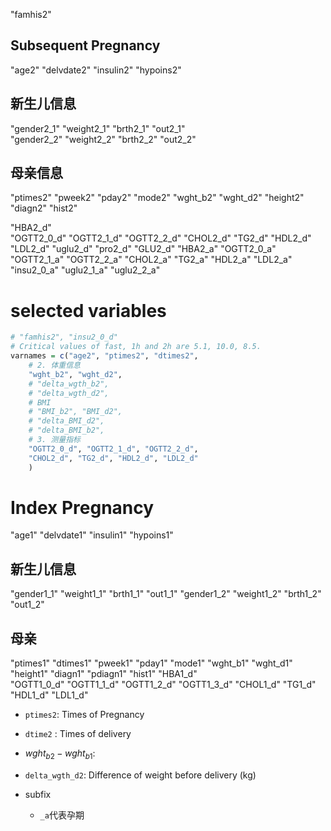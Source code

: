 "famhis2" 

## Subsequent Pregnancy
"age2" "delvdate2"  "insulin2"  "hypoins2"  

## 新生儿信息
"gender2_1" "weight2_1" "brth2_1"  "out2_1"    
"gender2_2" "weight2_2" "brth2_2"  "out2_2"    

## 母亲信息
"ptimes2"     "pweek2"    "pday2"     "mode2"     "wght_b2"   "wght_d2"   "height2"   "diagn2"    "hist2"     

"HBA2_d"   
"OGTT2_0_d" "OGTT2_1_d" "OGTT2_2_d" "CHOL2_d"   "TG2_d"     "HDL2_d"    "LDL2_d"    "uglu2_d"   "pro2_d"    "GLU2_d"    "HBA2_a"    "OGTT2_0_a"
"OGTT2_1_a" "OGTT2_2_a" "CHOL2_a"   "TG2_a"     "HDL2_a"    "LDL2_a"    "insu2_0_a" "uglu2_1_a" "uglu2_2_a" 

# selected variables
```R
# "famhis2", "insu2_0_d"
# Critical values of fast, 1h and 2h are 5.1, 10.0, 8.5.
varnames = c("age2", "ptimes2", "dtimes2", 
    # 2. 体重信息
    "wght_b2", "wght_d2", 
    # "delta_wgth_b2", 
    # "delta_wgth_d2", 
    # BMI
    # "BMI_b2", "BMI_d2", 
    # "delta_BMI_d2", 
    # "delta_BMI_b2",
    # 3. 测量指标
    "OGTT2_0_d", "OGTT2_1_d", "OGTT2_2_d", 
    "CHOL2_d", "TG2_d", "HDL2_d", "LDL2_d"
    )
```

# Index Pregnancy
"age1" "delvdate1" "insulin1"  "hypoins1" 
## 新生儿信息
"gender1_1" "weight1_1" "brth1_1"   "out1_1"    "gender1_2" "weight1_2" "brth1_2"   "out1_2"      

## 母亲
"ptimes1"   "dtimes1"   "pweek1"   "pday1"     "mode1"     "wght_b1"   "wght_d1"   "height1"   "diagn1"    "pdiagn1" "hist1" "HBA1_d"  
"OGTT1_0_d" "OGTT1_1_d" "OGTT1_2_d" "OGTT1_3_d" "CHOL1_d"   "TG1_d"     "HDL1_d"    "LDL1_d" 


- `ptimes2`: Times of Pregnancy
- `dtime2` : Times of delivery
- $wght_{b2} - wght_{b1}$:
- `delta_wgth_d2`: Difference of weight before delivery (kg)

- subfix
    - `_a`代表孕期

